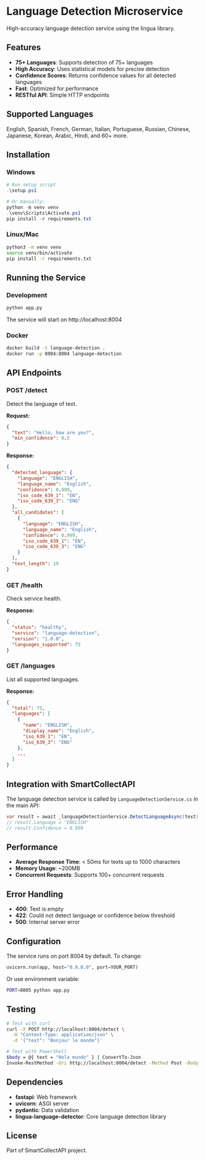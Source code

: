 # Language Detection Microservice

High-accuracy language detection service using the lingua library.

## Features

- **75+ Languages**: Supports detection of 75+ languages
- **High Accuracy**: Uses statistical models for precise detection
- **Confidence Scores**: Returns confidence values for all detected languages
- **Fast**: Optimized for performance
- **RESTful API**: Simple HTTP endpoints

## Supported Languages

English, Spanish, French, German, Italian, Portuguese, Russian, Chinese, Japanese, Korean, Arabic, Hindi, and 60+ more.

## Installation

### Windows

```powershell
# Run setup script
.\setup.ps1

# Or manually:
python -m venv venv
.\venv\Scripts\Activate.ps1
pip install -r requirements.txt
```

### Linux/Mac

```bash
python3 -m venv venv
source venv/bin/activate
pip install -r requirements.txt
```

## Running the Service

### Development

```bash
python app.py
```

The service will start on http://localhost:8004

### Docker

```bash
docker build -t language-detection .
docker run -p 8004:8004 language-detection
```

## API Endpoints

### POST /detect

Detect the language of text.

**Request:**
```json
{
  "text": "Hello, how are you?",
  "min_confidence": 0.5
}
```

**Response:**
```json
{
  "detected_language": {
    "language": "ENGLISH",
    "language_name": "English",
    "confidence": 0.999,
    "iso_code_639_1": "EN",
    "iso_code_639_3": "ENG"
  },
  "all_candidates": [
    {
      "language": "ENGLISH",
      "language_name": "English",
      "confidence": 0.999,
      "iso_code_639_1": "EN",
      "iso_code_639_3": "ENG"
    }
  ],
  "text_length": 19
}
```

### GET /health

Check service health.

**Response:**
```json
{
  "status": "healthy",
  "service": "language-detection",
  "version": "1.0.0",
  "languages_supported": 75
}
```

### GET /languages

List all supported languages.

**Response:**
```json
{
  "total": 75,
  "languages": [
    {
      "name": "ENGLISH",
      "display_name": "English",
      "iso_639_1": "EN",
      "iso_639_3": "ENG"
    },
    ...
  ]
}
```

## Integration with SmartCollectAPI

The language detection service is called by `LanguageDetectionService.cs` in the main API:

```csharp
var result = await _languageDetectionService.DetectLanguageAsync(text);
// result.Language = "ENGLISH"
// result.Confidence = 0.999
```

## Performance

- **Average Response Time**: < 50ms for texts up to 1000 characters
- **Memory Usage**: ~200MB
- **Concurrent Requests**: Supports 100+ concurrent requests

## Error Handling

- **400**: Text is empty
- **422**: Could not detect language or confidence below threshold
- **500**: Internal server error

## Configuration

The service runs on port 8004 by default. To change:

```python
uvicorn.run(app, host="0.0.0.0", port=YOUR_PORT)
```

Or use environment variable:
```bash
PORT=8005 python app.py
```

## Testing

```bash
# Test with curl
curl -X POST http://localhost:8004/detect \
  -H "Content-Type: application/json" \
  -d '{"text": "Bonjour le monde"}'

# Test with PowerShell
$body = @{ text = "Hola mundo" } | ConvertTo-Json
Invoke-RestMethod -Uri http://localhost:8004/detect -Method Post -Body $body -ContentType "application/json"
```

## Dependencies

- **fastapi**: Web framework
- **uvicorn**: ASGI server
- **pydantic**: Data validation
- **lingua-language-detector**: Core language detection library

## License

Part of SmartCollectAPI project.
